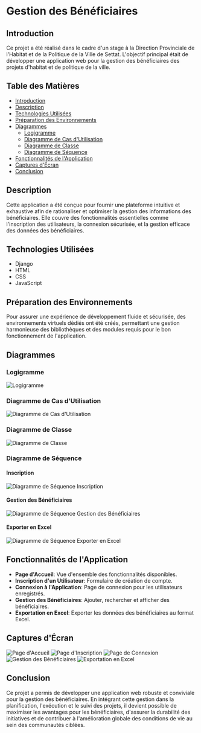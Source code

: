 # Gestion des Bénéficiaires

## Introduction

Ce projet a été réalisé dans le cadre d'un stage à la Direction Provinciale de l'Habitat et de la Politique de la Ville de Settat. L'objectif principal était de développer une application web pour la gestion des bénéficiaires des projets d'habitat et de politique de la ville.

## Table des Matières

- [Introduction](#introduction)
- [Description](#description)
- [Technologies Utilisées](#technologies-utilisées)
- [Préparation des Environnements](#préparation-des-environnements)
- [Diagrammes](#diagrammes)
  - [Logigramme](#logigramme)
  - [Diagramme de Cas d'Utilisation](#diagramme-de-cas-dutilisation)
  - [Diagramme de Classe](#diagramme-de-classe)
  - [Diagramme de Séquence](#diagramme-de-séquence)
- [Fonctionnalités de l'Application](#fonctionnalités-de-lapplication)
- [Captures d'Écran](#captures-décran)
- [Conclusion](#conclusion)

## Description

Cette application a été conçue pour fournir une plateforme intuitive et exhaustive afin de rationaliser et optimiser la gestion des informations des bénéficiaires. Elle couvre des fonctionnalités essentielles comme l'inscription des utilisateurs, la connexion sécurisée, et la gestion efficace des données des bénéficiaires.

## Technologies Utilisées

- Django
- HTML
- CSS
- JavaScript

## Préparation des Environnements

Pour assurer une expérience de développement fluide et sécurisée, des environnements virtuels dédiés ont été créés, permettant une gestion harmonieuse des bibliothèques et des modules requis pour le bon fonctionnement de l'application.

## Diagrammes

### Logigramme

![Logigramme](path/to/logigramme.png)

### Diagramme de Cas d'Utilisation

![Diagramme de Cas d'Utilisation](path/to/usecase.png)

### Diagramme de Classe

![Diagramme de Classe](path/to/classdiagram.png)

### Diagramme de Séquence

#### Inscription

![Diagramme de Séquence Inscription](path/to/sequence_inscription.png)

#### Gestion des Bénéficiaires

![Diagramme de Séquence Gestion des Bénéficiaires](path/to/sequence_gestion.png)

#### Exporter en Excel

![Diagramme de Séquence Exporter en Excel](path/to/sequence_export.png)

## Fonctionnalités de l'Application

- **Page d'Accueil**: Vue d'ensemble des fonctionnalités disponibles.
- **Inscription d'un Utilisateur**: Formulaire de création de compte.
- **Connexion à l'Application**: Page de connexion pour les utilisateurs enregistrés.
- **Gestion des Bénéficiaires**: Ajouter, rechercher et afficher des bénéficiaires.
- **Exportation en Excel**: Exporter les données des bénéficiaires au format Excel.

## Captures d'Écran

![Page d'Accueil](path/to/homepage.png)
![Page d'Inscription](path/to/registration.png)
![Page de Connexion](path/to/login.png)
![Gestion des Bénéficiaires](path/to/beneficiary_management.png)
![Exportation en Excel](path/to/export_excel.png)

## Conclusion

Ce projet a permis de développer une application web robuste et conviviale pour la gestion des bénéficiaires. En intégrant cette gestion dans la planification, l'exécution et le suivi des projets, il devient possible de maximiser les avantages pour les bénéficiaires, d'assurer la durabilité des initiatives et de contribuer à l'amélioration globale des conditions de vie au sein des communautés ciblées.
